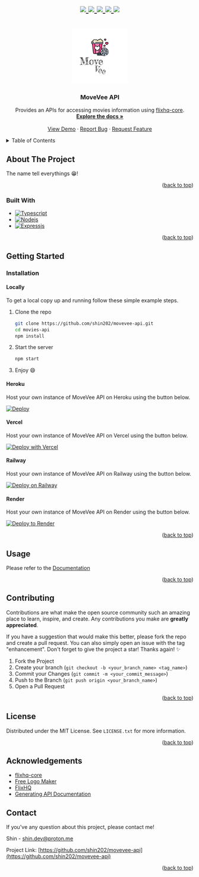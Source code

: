 <a name="readme-top"></a>

<h1 align="center">
   <a href="https://github.com/shin202/movevee-api/graphs/contributors">
      <img src="https://img.shields.io/github/contributors/shin202/movevee-api.svg?style=for-the-badge">
   </a>
   <a href="https://github.com/shin202/movevee-api/network/members">
      <img src="https://img.shields.io/github/forks/shin202/movevee-api.svg?style=for-the-badge">
   </a>
   <a href="https://github.com/shin202/movevee-api/stargazers">
      <img src="https://img.shields.io/github/stars/shin202/movevee-api.svg?style=for-the-badge">
   </a>
   <a href="https://github.com/shin202/movevee-api/issues">
      <img src="https://img.shields.io/github/issues/shin202/movevee-api.svg?style=for-the-badge">
   </a>
   <a href="https://github.com/shin202/movevee-api/blob/main/LICENSE.txt">
      <img src="https://img.shields.io/github/license/shin202/movevee-api.svg?style=for-the-badge">
   </a>
</h1>

<br />
<div align="center">
<a href="#">
   <img src="src/assets/images/logo.png" alt="logo" width="150" height="150">
</a>
<h3 align="center">MoveVee API</h3>

  <p align="center">
    Provides an APIs for accessing movies information using <a href="https://github.com/shin202/flixhq-core">flixhq-core</a>.
    <br />
    <a href="https://documenter.getpostman.com/view/18865685/2s935pr3wV"><strong>Explore the docs »</strong></a>
    <br />
    <br />
    <a href="#">View Demo</a>
    ·
    <a href="https://github.com/shin202/movevee-api/issues">Report Bug</a>
    ·
    <a href="https://github.com/shin202/movevee-api/issues">Request Feature</a>
  </p>
</div>



<!-- TABLE OF CONTENTS -->
<details>
  <summary>Table of Contents</summary>
  <ol>
    <li>
      <a href="#about-the-project">About The Project</a>
      <ul>
        <li><a href="#built-with">Built With</a></li>
      </ul>
    </li>
    <li>
      <a href="#getting-started">Getting Started</a>
      <ul>
        <li>
            <a href="#installation">Installation</a>
            <ul>
                <li><a href="#locally">Locally</a></li>
                <li><a href="#heroku">Heroku</a></li>
                <li><a href="#vercel">Vercel</a></li>
                <li><a href="#railway">Railway</a></li>
                <li><a href="#render">Render</a></li>
            </ul>
        </li>
      </ul>
    </li>
    <li><a href="#usage">Usage</a></li>
    <li><a href="#contributing">Contributing</a></li>
    <li><a href="#license">License</a></li>
    <li><a href="#acknowledgments">Acknowledgments</a></li>
    <li><a href="#contact">Contact</a></li>
  </ol>
</details>



<!-- ABOUT THE PROJECT -->
## About The Project

The name tell everythings 😁!

<p align="right">(<a href="#readme-top">back to top</a>)</p>



### Built With

* [![Typescript][Typescript]][Typescript-url]
* [![Nodejs][Node.js]][Node-url]
* [![Expressjs][Express.js]][Express-url]

<p align="right">(<a href="#readme-top">back to top</a>)</p>



<!-- GETTING STARTED -->
## Getting Started

### Installation
#### Locally

To get a local copy up and running follow these simple example steps.

1. Clone the repo
   ```sh
   git clone https://github.com/shin202/movevee-api.git
   cd movies-api
   npm install
   ```
   
2. Start the server
    ```sh
    npm start
    ```

3. Enjoy 😄

#### Heroku

Host your own instance of MoveVee API on Heroku using the button below.

[![Deploy](https://www.herokucdn.com/deploy/button.svg)](https://heroku.com/deploy?template=https://github.com/shin202/movevee-api)

#### Vercel

Host your own instance of MoveVee API on Vercel using the button below.

[![Deploy with Vercel](https://vercel.com/button)](https://vercel.com/new/clone?repository-url=https%3A%2F%2Fgithub.com%2Fshin202%2Fmovevee-api&env=PORT&project-name=movevee-api&repository-name=movevee-api&demo-title=MoveVee%20API&demo-description=A%20mordern%20APIs%20for%20accessing%20movies%20information%20using%20flixhq-core.&demo-image=https%3A%2F%2Fraw.githubusercontent.com%2Fshin202%2Fmovevee-api%2Fmain%2Fsrc%2Fassets%2Fimages%2Flogo.png)

#### Railway

Host your own instance of MoveVee API on Railway using the button below.

[![Deploy on Railway](https://railway.app/button.svg)](https://railway.app/new/template/MRqDGv)

#### Render

Host your own instance of MoveVee API on Render using the button below.

[![Deploy to Render](https://render.com/images/deploy-to-render-button.svg)](https://render.com/deploy?repo=https://github.com/shin202/movevee-api.git)

<p align="right">(<a href="#readme-top">back to top</a>)</p>


<!-- USAGE EXAMPLES -->
## Usage

Please refer to the [Documentation](https://documenter.getpostman.com/view/18865685/2s935pr3wV)

<p align="right">(<a href="#readme-top">back to top</a>)</p>


<!-- CONTRIBUTING -->
## Contributing

Contributions are what make the open source community such an amazing place to learn, inspire, and create. Any contributions you make are **greatly appreciated**.

If you have a suggestion that would make this better, please fork the repo and create a pull request. You can also simply open an issue with the tag "enhancement".
Don't forget to give the project a star! Thanks again! ✨

1. Fork the Project
2. Create your branch (`git checkout -b <your_branch_name> <tag_name>`)
3. Commit your Changes (`git commit -m <your_commit_message>`)
4. Push to the Branch (`git push origin <your_branch_name>`)
5. Open a Pull Request

<p align="right">(<a href="#readme-top">back to top</a>)</p>


<!-- LICENSE -->
## License

Distributed under the MIT License. See `LICENSE.txt` for more information.

<p align="right">(<a href="#readme-top">back to top</a>)</p>


<!-- ACKNOWLEDGMENTS -->
## Acknowledgements

* [flixhq-core](https://github.com/shin202/flixhq-core)
* [Free Logo Maker](https://www.freelogodesign.org/)
* [FlixHQ](https://flixhq.to/)
* [Generating API Documentation](https://learning.postman.com/docs/publishing-your-api/documenting-your-api/)


<!-- CONTACT -->
## Contact
If you've any question about this project, please contact me!

Shin - <a href="mailto:shin.dev@proton.me">shin.dev@proton.me</a>

Project Link: [https://github.com/shin202/movevee-api](https://github.com/shin202/movevee-api)

<p align="right">(<a href="#readme-top">back to top</a>)</p>


<!-- MARKDOWN LINKS & IMAGES -->
<!-- https://www.markdownguide.org/basic-syntax/#reference-style-links -->
[contributors-shield]: https://img.shields.io/github/contributors/github_username/repo_name.svg?style=for-the-badge
[contributors-url]: https://github.com/github_username/repo_name/graphs/contributors
[forks-shield]: https://img.shields.io/github/forks/github_username/repo_name.svg?style=for-the-badge
[forks-url]: https://github.com/github_username/repo_name/network/members
[stars-shield]: https://img.shields.io/github/stars/github_username/repo_name.svg?style=for-the-badge
[stars-url]: https://github.com/github_username/repo_name/stargazers
[issues-shield]: https://img.shields.io/github/issues/github_username/repo_name.svg?style=for-the-badge
[issues-url]: https://github.com/github_username/repo_name/issues
[license-shield]: https://img.shields.io/github/license/github_username/repo_name.svg?style=for-the-badge
[license-url]: https://github.com/github_username/repo_name/blob/master/LICENSE.txt
[linkedin-shield]: https://img.shields.io/badge/-LinkedIn-black.svg?style=for-the-badge&logo=linkedin&colorB=555
[linkedin-url]: https://linkedin.com/in/linkedin_username
[Next.js]: https://img.shields.io/badge/next.js-000000?style=for-the-badge&logo=nextdotjs&logoColor=white
[Next-url]: https://nextjs.org/
[React.js]: https://img.shields.io/badge/React-20232A?style=for-the-badge&logo=react&logoColor=61DAFB
[React-url]: https://reactjs.org/
[Vue.js]: https://img.shields.io/badge/Vue.js-35495E?style=for-the-badge&logo=vuedotjs&logoColor=4FC08D
[Vue-url]: https://vuejs.org/
[Angular.io]: https://img.shields.io/badge/Angular-DD0031?style=for-the-badge&logo=angular&logoColor=white
[Angular-url]: https://angular.io/
[Svelte.dev]: https://img.shields.io/badge/Svelte-4A4A55?style=for-the-badge&logo=svelte&logoColor=FF3E00
[Svelte-url]: https://svelte.dev/
[Laravel.com]: https://img.shields.io/badge/Laravel-FF2D20?style=for-the-badge&logo=laravel&logoColor=white
[Laravel-url]: https://laravel.com
[Bootstrap.com]: https://img.shields.io/badge/Bootstrap-563D7C?style=for-the-badge&logo=bootstrap&logoColor=white
[Bootstrap-url]: https://getbootstrap.com
[JQuery.com]: https://img.shields.io/badge/jQuery-0769AD?style=for-the-badge&logo=jquery&logoColor=white
[JQuery-url]: https://jquery.com 
[Typescript]: https://img.shields.io/badge/TypeScript-007ACC?style=for-the-badge&logo=typescript&logoColor=white
[Typescript-url]: https://www.typescriptlang.org
[Node.js]: https://img.shields.io/badge/Node.js-43853D?style=for-the-badge&logo=node.js&logoColor=white
[Node-url]: https://nodejs.org/en
[Express.js]: https://img.shields.io/badge/Express.js-404D59?style=for-the-badge
[Express-url]: https://expressjs.com
